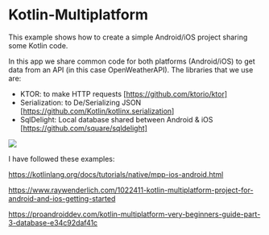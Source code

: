 # Kotlin-Multiplatform

This example shows how to create a simple Android/iOS project sharing some Kotlin code.

In this app we share common code for both platforms (Android/iOS) to get data from an API (in this case OpenWeatherAPI). The libraries that we use are:

- KTOR: to make HTTP requests [https://github.com/ktorio/ktor]
- Serialization: to De/Serializing JSON [https://github.com/Kotlin/kotlinx.serialization]
- SqlDelight: Local database shared between Android & iOS [https://github.com/square/sqldelight]

<img src="https://github.com/jarroyoesp/KotlinMultiPlatform/blob/master/images/GetLocationDiagram.png">

I have followed these examples:

https://kotlinlang.org/docs/tutorials/native/mpp-ios-android.html

https://www.raywenderlich.com/1022411-kotlin-multiplatform-project-for-android-and-ios-getting-started

https://proandroiddev.com/kotlin-multiplatform-very-beginners-guide-part-3-database-e34c92daf41c
